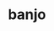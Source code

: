 ---
layout: smileys&emotion
title: banjo
emoji: banjo
permalink: 🪕.html
image: assets/img/3moji/banjo.png
---